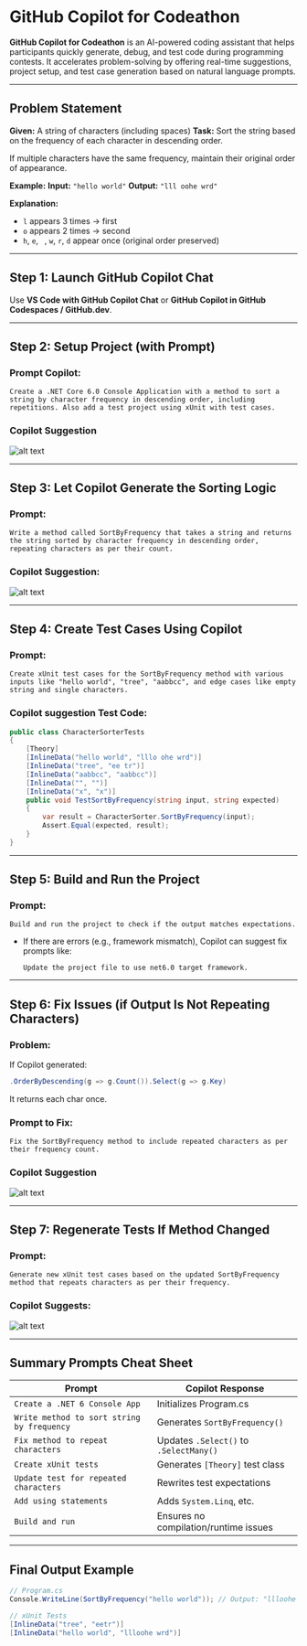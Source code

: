 # **GitHub Copilot for Codeathon**

**GitHub Copilot for Codeathon** is an AI-powered coding assistant that helps participants quickly generate, debug, and test code during programming contests. It accelerates problem-solving by offering real-time suggestions, project setup, and test case generation based on natural language prompts.

---

## **Problem Statement**

**Given:** A string of characters (including spaces)
**Task:** Sort the string based on the frequency of each character in descending order.

If multiple characters have the same frequency, maintain their original order of appearance.

**Example:**
**Input:** `"hello world"`
**Output:** `"lll oohe wrd"`

**Explanation:**

* `l` appears 3 times → first
* `o` appears 2 times → second
* `h`, `e`, ` `, `w`, `r`, `d` appear once (original order preserved)

---

## **Step 1: Launch GitHub Copilot Chat**

Use **VS Code with GitHub Copilot Chat** or **GitHub Copilot in GitHub Codespaces / GitHub.dev**.

---

## **Step 2: Setup Project (with Prompt)**

### **Prompt Copilot:**

```plaintext
Create a .NET Core 6.0 Console Application with a method to sort a string by character frequency in descending order, including repetitions. Also add a test project using xUnit with test cases.
```

### **Copilot Suggestion**

![alt text](../images/img290.png)

---

## **Step 3: Let Copilot Generate the Sorting Logic**

### **Prompt:**

```plaintext
Write a method called SortByFrequency that takes a string and returns the string sorted by character frequency in descending order, repeating characters as per their count.
```

### **Copilot Suggestion:**
![alt text](../images/img291.png)

---

## **Step 4: Create Test Cases Using Copilot**

### **Prompt:**

```plaintext
Create xUnit test cases for the SortByFrequency method with various inputs like "hello world", "tree", "aabbcc", and edge cases like empty string and single characters.
```

### **Copilot suggestion Test Code:**

```csharp
public class CharacterSorterTests
{
    [Theory]
    [InlineData("hello world", "lllo ohe wrd")]
    [InlineData("tree", "ee tr")]
    [InlineData("aabbcc", "aabbcc")]
    [InlineData("", "")]
    [InlineData("x", "x")]
    public void TestSortByFrequency(string input, string expected)
    {
        var result = CharacterSorter.SortByFrequency(input);
        Assert.Equal(expected, result);
    }
}
```

---

## **Step 5: Build and Run the Project**

### **Prompt:**

```plaintext
Build and run the project to check if the output matches expectations.
```

* If there are errors (e.g., framework mismatch), Copilot can suggest fix prompts like:

  ```plaintext
  Update the project file to use net6.0 target framework.
  ```

---

## **Step 6: Fix Issues (if Output Is Not Repeating Characters)**

### **Problem:**

If Copilot generated:

```csharp
.OrderByDescending(g => g.Count()).Select(g => g.Key)
```

It returns each char once.

### **Prompt to Fix:**

```plaintext
Fix the SortByFrequency method to include repeated characters as per their frequency count.
```

### **Copilot Suggestion**
![alt text](../images/img292.png)

---

## **Step 7: Regenerate Tests If Method Changed**

### **Prompt:**

```plaintext
Generate new xUnit test cases based on the updated SortByFrequency method that repeats characters as per their frequency.
```

### **Copilot Suggests:**

![alt text](../images/img293.png)


---

## **Summary Prompts Cheat Sheet**

| **Prompt**                                  |  **Copilot Response**                    |
| ------------------------------------------ | -------------------------------------- |
| `Create a .NET 6 Console App`              | Initializes Program.cs                 |
| `Write method to sort string by frequency` | Generates `SortByFrequency()`          |
| `Fix method to repeat characters`          | Updates `.Select()` to `.SelectMany()` |
| `Create xUnit tests`                       | Generates `[Theory]` test class        |
| `Update test for repeated characters`      | Rewrites test expectations             |
| `Add using statements`                     | Adds `System.Linq`, etc.               |
| `Build and run`                            | Ensures no compilation/runtime issues  |

---

## **Final Output Example**

```csharp
// Program.cs
Console.WriteLine(SortByFrequency("hello world")); // Output: "llloohe wrd"
```

```csharp
// xUnit Tests
[InlineData("tree", "eetr")]
[InlineData("hello world", "llloohe wrd")]
```
